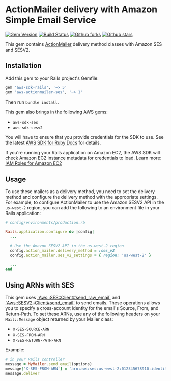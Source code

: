 # ActionMailer delivery with Amazon Simple Email Service

[![Gem Version](https://badge.fury.io/rb/aws-actionmailer-ses.svg)](https://badge.fury.io/rb/aws-actionmailer-ses)
[![Build Status](https://github.com/aws/aws-actionmailer-ses-ruby/workflows/CI/badge.svg)](https://github.com/aws/aws-actionmailer-ses-ruby/actions)
[![Github forks](https://img.shields.io/github/forks/aws/aws-actionmailer-ses-ruby.svg)](https://github.com/aws/aws-actionmailer-ses-ruby/network)
[![Github stars](https://img.shields.io/github/stars/aws/aws-actionmailer-ses-ruby.svg)](https://github.com/aws/aws-actionmailer-ses-ruby/stargazers)

This gem contains [ActionMailer](https://guides.rubyonrails.org/action_mailer_basics.html)
delivery method classes with Amazon SES and SESV2.

## Installation

Add this gem to your Rails project's Gemfile:

```ruby
gem 'aws-sdk-rails', '~> 5'
gem 'aws-actionmailer-ses', '~> 1'
```

Then run `bundle install`.

This gem also brings in the following AWS gems:

* `aws-sdk-ses`
* `aws-sdk-sesv2`

You will have to ensure that you provide credentials for the SDK to use. See the
latest [AWS SDK for Ruby Docs](https://docs.aws.amazon.com/sdk-for-ruby/v3/api/index.html#Configuration)
for details.

If you're running your Rails application on Amazon EC2, the AWS SDK will
check Amazon EC2 instance metadata for credentials to load. Learn more:
[IAM Roles for Amazon EC2](http://docs.aws.amazon.com/AWSEC2/latest/UserGuide/iam-roles-for-amazon-ec2.html)

## Usage

To use these mailers as a delivery method, you need to set the delivery method
and configure the delivery method with the appropriate settings. For example,
to configure ActionMailer to use the Amazon SESV2 API in the `us-west-2`
region, you can add the following to an environment file in your Rails
application:

```ruby
# config/environments/production.rb

Rails.application.configure do |config|
  ...

  # Use the Amazon SESV2 API in the us-west-2 region
  config.action_mailer.delivery_method = :ses_v2
  config.action_mailer.ses_v2_settings = { region: 'us-west-2' }

  ...
end
```

## Using ARNs with SES

This gem uses [\`Aws::SES::Client#send_raw_email\`](https://docs.aws.amazon.com/sdk-for-ruby/v3/api/Aws/SES/Client.html#send_raw_email-instance_method)
and [\`Aws::SESV2::Client#send_email\`](https://docs.aws.amazon.com/sdk-for-ruby/v3/api/Aws/SESV2/Client.html#send_email-instance_method)
to send emails. These operations allows you to specify a cross-account identity
for the email's Source, From, and Return-Path. To set these ARNs, use any of the
following headers on your `Mail::Message` object returned by your Mailer class:

* `X-SES-SOURCE-ARN`
* `X-SES-FROM-ARN`
* `X-SES-RETURN-PATH-ARN`

Example:

```ruby
# in your Rails controller
message = MyMailer.send_email(options)
message['X-SES-FROM-ARN'] = 'arn:aws:ses:us-west-2:012345678910:identity/bigchungus@memes.com'
message.deliver
```
